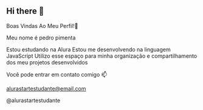## Hi there 👋

Boas Vindas Ao Meu Perfil!💙

Meu nome é pedro pimenta

   Estou estudando na Alura
   Estou me desenvolvendo na linguagem JavaScript
   Utilizo esse espaço para minha organização e compartilhamento dos meu projetos desenvolvidos
   
Você pode entrar em contato comigo 📫

   alurastartestudante@email.com

   @alurastartestudante

